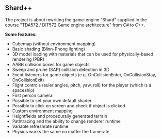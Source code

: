 ## Shard++
The project is about rewriting the game-engine "Shard" supplied in the course "TDA572 / DIT572 Game engine architecture" from C# to C++.

**Some features:**
- Cubemap (without environment mapping)
- Basic shading (Blinn-Phong lighting)
- 3D model loading with materials that can be used for physically-based rendering (PBR)
- AABB collision boxes for game objects
- Sweep and prune (SAP) collision detection in 3D
- Event listeners for game objects (e.g. OnCollisionEnter, OnCollisionStay, OnCollisionExit)
- Flight controls (euler angles, pitch, yaw, roll) for the player (which is a spaceship)
- First person camera
- Possible to set your own default shader
- Possible to click on screen and check if object is clicked
- Custom environment mapping
- Heightfields and procedurally generated terrain 
- Pathtracing and the ability to change renderer runtime
- Variable refreshrate runtime
- Physics works the same no matter the framerate
